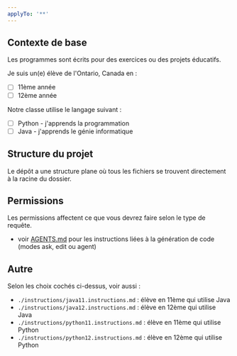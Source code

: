 ```yaml
---
applyTo: '**'
---
```


## Contexte de base
Les programmes sont écrits pour des exercices ou des projets éducatifs.

Je suis un(e) élève de l'Ontario, Canada en :
- [ ] 11ème année
- [ ] 12ème année

Notre classe utilise le langage suivant :
- [ ] Python - j'apprends la programmation
- [ ] Java - j'apprends le génie informatique

## Structure du projet
Le dépôt a une structure plane où tous les fichiers se trouvent directement à la racine du dossier.

## Permissions
Les permissions affectent ce que vous devrez faire selon le type de requête.

- voir [AGENTS.md](../AGENTS.md) pour les instructions liées à la génération de code (modes ask, edit ou agent)

## Autre

Selon les choix cochés ci-dessus, voir aussi :
- `./instructions/java11.instructions.md` : élève en 11ème qui utilise Java
- `./instructions/java12.instructions.md` : élève en 12ème qui utilise Java
- `./instructions/python11.instructions.md` : élève en 11ème qui utilise Python
- `./instructions/python12.instructions.md` : élève en 12ème qui utilise Python
